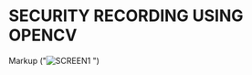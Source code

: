 #  SECURITY RECORDING USING OPENCV
Markup ("![SCREEN1](https://user-images.githubusercontent.com/92586138/148497836-56535ce7-808f-4bde-b901-4afa2b9dd178.png)
")
